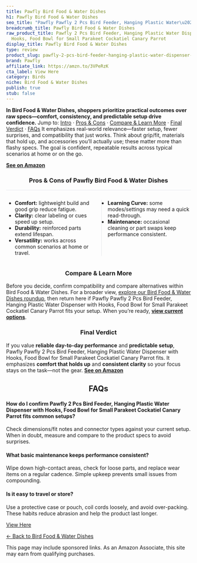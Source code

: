 ```yaml
---
title: Pawfly Bird Food & Water Dishes
h1: Pawfly Bird Food & Water Dishes
seo_title: "Pawfly Pawfly 2 Pcs Bird Feeder, Hanging Plastic Water\u2026"
breadcrumb_title: Pawfly Bird Food & Water Dishes
raw_product_title: Pawfly 2 Pcs Bird Feeder, Hanging Plastic Water Dispenser with
  Hooks, Food Bowl for Small Parakeet Cockatiel Canary Parrot
display_title: Pawfly Bird Food & Water Dishes
type: review
product_slug: pawfly-2-pcs-bird-feeder-hanging-plastic-water-dispenser-with-hooks-foo-79cef97f
brand: Pawfly
affiliate_link: https://amzn.to/3VPeRzK
cta_label: View Here
category: Birds
niche: Bird Food & Water Dishes
publish: true
stub: false
---
```


<div id="intro" class="full-width"><p><strong>In Bird Food & Water Dishes, shoppers prioritize practical outcomes over raw specs&mdash;comfort, consistency, and predictable setup drive confidence.</strong> Jump to: <a href="#intro">Intro</a> · <a href="#pros-cons">Pros &amp; Cons</a> · <a href="#compare-more">Compare &amp; Learn More</a> · <a href="#verdict">Final Verdict</a> · <a href="#faqs">FAQs</a> It emphasizes real-world relevance&mdash;faster setup, fewer surprises, and compatibility that just works. Think about grip/fit, materials that hold up, and accessories you’ll actually use; these matter more than flashy specs. The goal is confident, repeatable results across typical scenarios at home or on the go.</p><p><a href="https://amzn.to/3VPeRzK" rel="nofollow sponsored noopener" target="_blank"><strong>See on Amazon</strong></a></p></div>
<h3 id="pros-cons" style="text-align:center;">Pros &amp; Cons of Pawfly Bird Food & Water Dishes</h3>
<div class="pc-grid" style="display:grid;grid-template-columns:1fr 1fr;gap:16px;border-top:1px solid #e5e7eb;padding-top:12px;">
  <ul>
    <li><strong>Comfort:</strong> lightweight build and good grip reduce fatigue.</li>
    <li><strong>Clarity:</strong> clear labeling or cues speed up setup.</li>
    <li><strong>Durability:</strong> reinforced parts extend lifespan.</li>
    <li><strong>Versatility:</strong> works across common scenarios at home or travel.</li>
  </ul>
  <ul style="border-left:1px solid #e5e7eb;padding-left:16px;">
    <li><strong>Learning Curve:</strong> some modes/settings may need a quick read-through.</li>
    <li><strong>Maintenance:</strong> occasional cleaning or part swaps keep performance consistent.</li>
  </ul>
</div>


<h3 id="compare-more" style="text-align:center;">Compare &amp; Learn More</h3>
<p>Before you decide, confirm compatibility and compare alternatives within Bird Food & Water Dishes. For a broader view, <a href="#">explore our Bird Food & Water Dishes roundup</a>, then return here if Pawfly Pawfly 2 Pcs Bird Feeder, Hanging Plastic Water Dispenser with Hooks, Food Bowl for Small Parakeet Cockatiel Canary Parrot fits your setup. When you’re ready, <a href="https://amzn.to/3VPeRzK" rel="nofollow sponsored noopener" target="_blank"><strong>view current options</strong></a>.</p>

<h3 id="verdict" style="text-align:center;">Final Verdict</h3>
<p>If you value <strong>reliable day-to-day performance</strong> and <strong>predictable setup</strong>, Pawfly Pawfly 2 Pcs Bird Feeder, Hanging Plastic Water Dispenser with Hooks, Food Bowl for Small Parakeet Cockatiel Canary Parrot fits. It emphasizes <strong>comfort that holds up</strong> and <strong>consistent clarity</strong> so your focus stays on the task&mdash;not the gear. <a href="https://amzn.to/3VPeRzK" rel="nofollow sponsored noopener" target="_blank"><strong>See on Amazon</strong></a></p>

<h2 id="faqs" style="text-align:center;">FAQs</h2>
<h4><strong>How do I confirm Pawfly 2 Pcs Bird Feeder, Hanging Plastic Water Dispenser with Hooks, Food Bowl for Small Parakeet Cockatiel Canary Parrot fits common setups?</strong></h4>
<p>Check dimensions/fit notes and connector types against your current setup. When in doubt, measure and compare to the product specs to avoid surprises.</p>
<h4><strong>What basic maintenance keeps performance consistent?</strong></h4>
<p>Wipe down high-contact areas, check for loose parts, and replace wear items on a regular cadence. Simple upkeep prevents small issues from compounding.</p>
<h4><strong>Is it easy to travel or store?</strong></h4>
<p>Use a protective case or pouch, coil cords loosely, and avoid over-packing. These habits reduce abrasion and help the product last longer.</p>

<p><a class="btn" href="https://amzn.to/3VPeRzK" target="_blank" rel="nofollow sponsored noopener">View Here</a></p>
<p><a href="/roundups/birds/bird-food-water-dishes/">← Back to Bird Food & Water Dishes</a></p>
<aside class="disclosure">This page may include sponsored links. As an Amazon Associate, this site may earn from qualifying purchases.</aside>
